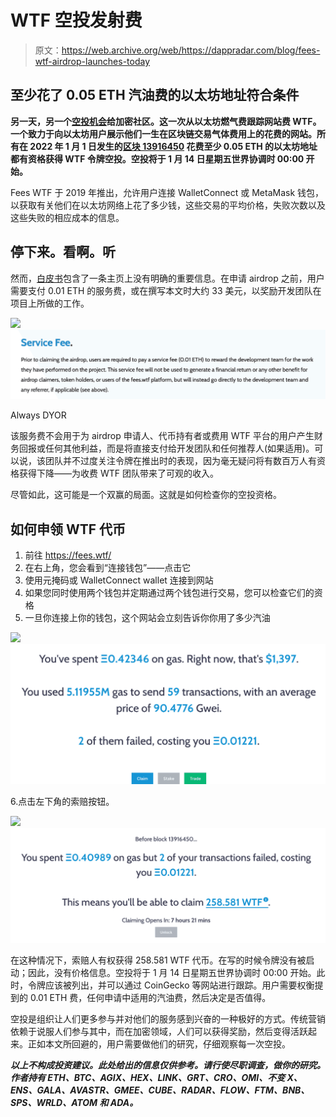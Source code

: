 # WTF 空投发射费

> 原文：<https://web.archive.org/web/https://dappradar.com/blog/fees-wtf-airdrop-launches-today>

## 至少花了 0.05 ETH 汽油费的以太坊地址符合条件

**另一天，另一个[空投机会](https://web.archive.org/web/20220929050518/https://dappradar.com/hub/airdrops)给加密社区。这一次从以太坊燃气费跟踪网站费 WTF。一个致力于向以太坊用户展示他们一生在区块链交易气体费用上的花费的网站。所有在 2022 年 1 月 1 日发生的[区块 13916450](https://web.archive.org/web/20220929050518/https://blockexplorer.one/ethereum/mainnet/blockHash/13916450) 花费至少 0.05 ETH 的以太坊地址都有资格获得 WTF 令牌空投。空投将于 1 月 14 日星期五世界协调时 00:00 开始。**

Fees WTF 于 2019 年推出，允许用户连接 WalletConnect 或 MetaMask 钱包，以获取有关他们在以太坊网络上花了多少钱，这些交易的平均价格，失败次数以及这些失败的相应成本的信息。

## 停下来。看啊。听

然而，[白皮书](https://web.archive.org/web/20220929050518/https://fees.wtf/whitepaper.pdf)包含了一条主页上没有明确的重要信息。在申请 airdrop 之前，用户需要支付 0.01 ETH 的服务费，或在撰写本文时大约 33 美元，以奖励开发团队在项目上所做的工作。

[](https://web.archive.org/web/20220929050518/https://fees.wtf/whitepaper.pdf)[![](img/868f7ed629a13ad107f4fec9190e2a8b.png)<picture>![WTF Token Airdrop](img/5d08880fc60edefc710cf3048c3a87a8.png)</picture>](https://web.archive.org/web/20220929050518/https://fees.wtf/whitepaper.pdf)

Always DYOR

该服务费不会用于为 airdrop 申请人、代币持有者或费用 WTF 平台的用户产生财务回报或任何其他利益，而是将直接支付给开发团队和任何推荐人(如果适用)。可以说，该团队并不过度关注令牌在推出时的表现，因为毫无疑问将有数百万人有资格获得下降——为收费 WTF 团队带来了可观的收入。

尽管如此，这可能是一个双赢的局面。这就是如何检查你的空投资格。

## 如何申领 WTF 代币

1.  前往 https://fees.wtf/
2.  在右上角，您会看到“连接钱包”——点击它
3.  使用元掩码或 WalletConnect wallet 连接到网站
4.  如果您同时使用两个钱包并定期通过两个钱包进行交易，您可以检查它们的资格
5.  一旦你连接上你的钱包，这个网站会立刻告诉你你用了多少汽油

![](img/16c5e4cb520da14ed7a19fb83fa08653.png)![WTF Token Airdrop](img/7b315cad164e24729f5c3c94adbfe36a.png)

6.点击左下角的索赔按钮。

![](img/51b09e38280d76dc87bcfe76f427b748.png)![WTF Token Airdrop](img/e3af5243d1bd6da8a63bd83282e96157.png)

在这种情况下，索赔人有权获得 258.581 WTF 代币。在写的时候令牌没有被启动；因此，没有价格信息。空投将于 1 月 14 日星期五世界协调时 00:00 开始。此时，令牌应该被列出，并可以通过 CoinGecko 等网站进行跟踪。用户需要权衡提到的 0.01 ETH 费，任何申请中适用的汽油费，然后决定是否值得。

空投是组织让人们更多参与并对他们的服务感到兴奋的一种极好的方式。传统营销依赖于说服人们参与其中，而在加密领域，人们可以获得奖励，然后变得活跃起来。正如本文所回避的，用户需要做他们的研究，仔细观察每一次空投。

***以上不构成投资建议。此处给出的信息仅供参考。请行使尽职调查，做你的研究。作者持有 ETH、BTC、AGIX、HEX、LINK、GRT、CRO、OMI、不变 X、ENS、GALA、AVASTR、GMEE、CUBE、RADAR、FLOW、FTM、BNB、SPS、WRLD、ATOM 和 ADA。***